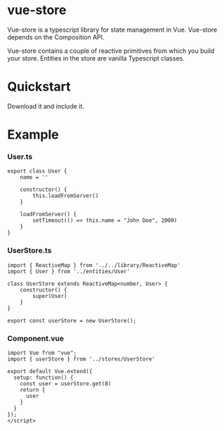 # vue-store

Vue-store is a typescript library for state management in Vue. Vue-store depends on the Composition API.

Vue-store contains a couple of reactive primitives from which you build your store. Entities in the store are vanilla Typescript classes.

# Quickstart

Download it and include it.

# Example

### User.ts
```
export class User {
    name = ''

    constructor() {
        this.loadFromServer()
    }

    loadFromServer() {
        setTimeout(() => this.name = "John Doe", 2000)
    }
}
```

### UserStore.ts

```
import { ReactiveMap } from '../../library/ReactiveMap'
import { User } from '../entities/User'

class UserStore extends ReactiveMap<number, User> {
    constructor() {
        super(User)
    }
}

export const userStore = new UserStore();
```

### Component.vue
```
import Vue from "vue";
import { userStore } from '../stores/UserStore'

export default Vue.extend({
  setup: function() {
    const user = userStore.get(8)
    return {
      user
    }
  }
});
</script>
```

